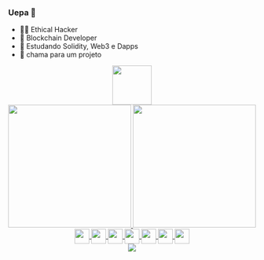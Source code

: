 ### Uepa 👋


- 🐱‍💻 Ethical Hacker
- 🔗 Blockchain Developer
- 🌱 Estudando  Solidity, Web3 e Dapps
- 🤝 chama para um projeto

<div align="center" style="display: inline_block">
  <a href="https://www.linkedin.com/in/erick-iwanami-962024185/"  >
    <img height="80" widith="80" src="https://cdn.jsdelivr.net/gh/devicons/devicon/icons/linkedin/linkedin-original-wordmark.svg" />
  </a>
</div>

<div align="center">
  <a href="https://github.com/erickiwa">
    <img height="250em" src="https://github-readme-stats.vercel.app/api?username=erickiwa&count_private=true&show_icons=true&theme=dracula&hide_border=true"/>
    <img height="250em" src="https://github-readme-stats.vercel.app/api/top-langs/?username=erickiwa&theme=dracula&hide_border=true"/>
  </a>
</div>

<div style="display: inline_block" align="center">
  <a href="https://github.com/erickiwa">
    <img align="center" height="30" widith="30" src="https://docs.soliditylang.org/en/v0.8.11/_static/logo.svg" />
    <img align="center" height="30" widith="30" src="https://img.icons8.com/color/344/bitcoin--v1.png" />
    <img align="center" height="30" widith="30" src="https://cdn.jsdelivr.net/gh/devicons/devicon/icons/react/react-original.svg" />
    <img align="center" height="30" widith="30" src="https://cdn.jsdelivr.net/gh/devicons/devicon/icons/redux/redux-original.svg" />  
    <img align="center" height="30" widith="30" src="https://cdn.jsdelivr.net/gh/devicons/devicon/icons/javascript/javascript-original.svg" />
    <img align="center" height="30" widith="30" src="https://cdn.jsdelivr.net/gh/devicons/devicon/icons/nodejs/nodejs-original.svg" />
    <img align="center" height="30" widith="30" src="https://cdn.jsdelivr.net/gh/devicons/devicon/icons/python/python-plain.svg" />
  </a>
</div>


  
<div style="display: inline_block" align="center">
  <a href="https://github.com/erickiwa">
    <img align="center" src="https://github.com/erickiwa/erickiwa/blob/output/github-contribution-grid-snake.svg" />
  </a>
</div>


